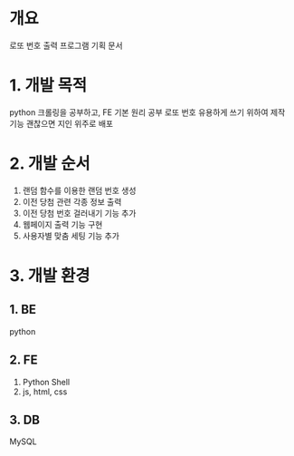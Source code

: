 # 개요
로또 번호 출력 프로그램 기획 문서
# 1. 개발 목적
python 크롤링을 공부하고, FE 기본 원리 공부
로또 번호 유용하게 쓰기 위하여 제작
기능 괜찮으면 지인 위주로 배포
# 2. 개발 순서
1. 랜덤 함수를 이용한 랜덤 번호 생성
2. 이전 당첨 관련 각종 정보 출력
3. 이전 당첨 번호 걸러내기 기능 추가
4. 웹페이지 출력 기능 구현
5. 사용자별 맞춤 세팅 기능 추가
# 3. 개발 환경
## 1. BE
python
## 2. FE
1. Python Shell
2. js, html, css
## 3. DB
MySQL
